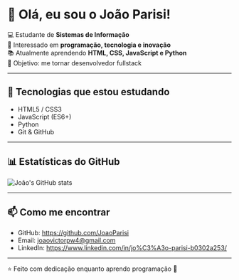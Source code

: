 # 👋 Olá, eu sou o João Parisi!

💻 Estudante de **Sistemas de Informação**  
🚀 Interessado em **programação, tecnologia e inovação**  
📚 Atualmente aprendendo **HTML, CSS, JavaScript e Python**  
🎯 Objetivo: me tornar desenvolvedor fullstack

---

## 🔧 Tecnologias que estou estudando
- HTML5 / CSS3
- JavaScript (ES6+)
- Python
- Git & GitHub

---

## 📊 Estatísticas do GitHub
![João's GitHub stats](https://github-readme-stats.vercel.app/api?username=joaoparisi&show_icons=true&theme=radical)

---

## 📫 Como me encontrar
- GitHub: https://github.com/JoaoParisi
- Email: joaovictorpw4@gmail.com
- LinkedIn: https://www.linkedin.com/in/jo%C3%A3o-parisi-b0302a253/

---

⭐️ Feito com dedicação enquanto aprendo programação 🚀
